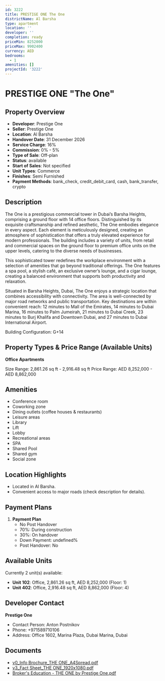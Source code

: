 ```yaml
---
id: 3222
title: PRESTIGE ONE The One
districtName: Al Barsha
type: apartment
location: ''
developer: ''
completion: ready
priceMin: 8252000
priceMax: 9902400
currency: AED
bedrooms:
  - 1
amenities: []
projectId: '3222'
---
```


# PRESTIGE ONE "The One"

## Property Overview
- **Developer**: Prestige One
- **Seller**: Prestige One
- **Location**: Al Barsha
- **Handover Date**: 31 December 2026
- **Service Charge**: 16%
- **Commission**: 0% - 5%
- **Type of Sale**: Off-plan
- **Status**: available
- **Start of Sales**: Not specified
- **Unit Types**: Commerce
- **Finishes**: Semi Furnished
- **Payment Methods**: bank_check, credit_debit_card, cash, bank_transfer, crypto

## Description
The One is a prestigious commercial tower in Dubai’s Barsha Heights, comprising a ground floor with 14 office floors. Distinguished by its exquisite craftsmanship and refined aesthetic, The One embodies elegance in every aspect. Each element is meticulously designed, creating an atmosphere of sophistication that offers a truly elevated experience for modern professionals. The building includes a variety of units, from retail and commercial spaces on the ground floor to premium office units on the upper levels, catering to the diverse needs of businesses.

This sophisticated tower redefines the workplace environment with a selection of amenities that go beyond traditional offerings. The One features a spa pool, a stylish café, an exclusive owner’s lounge, and a cigar lounge, creating a balanced environment that supports both productivity and relaxation.

Situated in Barsha Heights, Dubai, The One enjoys a strategic location that combines accessibility with connectivity. The area is well-connected by major road networks and public transportation. Key destinations are within convenient reach: 12 minutes to Mall of the Emirates, 14 minutes to Dubai Marina, 16 minutes to Palm Jumeirah, 21 minutes to Dubai Creek, 23 minutes to Burj Khalifa and Downtown Dubai, and 27 minutes to Dubai International Airport.

Building Configuration: G+14

## Property Types & Price Range (Available Units)
**Office Apartments**

Size Range: 2,861.26 sq ft - 2,916.48 sq ft
Price Range: AED 8,252,000 - AED 8,862,000

## Amenities
- Conference room
- Coworking zone
- Dining outlets  (coffee houses & restaurants)
- Leisure areas
- Library
- Lift
- Lobby
- Recreational areas
- SPA
- Shared Pool
- Shared gym
- Social zone

## Location Highlights
- Located in Al Barsha.
- Convenient access to major roads (check description for details).

## Payment Plans
1. **Payment Plan**
   - No Post Handover
   - 70%: During construction
   - 30%: On handover
   - Down Payment: undefined%
   - Post Handover: No

## Available Units
Currently 2 unit(s) available:
- **Unit 102**: Office, 2,861.26 sq ft, AED 8,252,000 (Floor: 1)
- **Unit 402**: Office, 2,916.48 sq ft, AED 8,862,000 (Floor: 4)

## Developer Contact
**Prestige One**
- Contact Person: Anton Postnikov
- Phone: +971589710106
- Address: Office 1602, Marina Plaza, Dubai Marina, Dubai

## Documents
- [v0_Info Brochure_THE ONE_A4Spread.pdf](https://cdn.geniemap.net/2024/10/01/NCNu0G2KQGRNHAP6MyMWRIRrZvsXoT4lxD8wYJ5P.pdf)
- [v3_Fact Sheet_THE ONE_1920x1080.pdf](https://cdn.geniemap.net/2024/10/01/oYcrOK6uCQRyDvoZX85OK6fUIPMyaaIasRXcvPyv.pdf)
- [Broker's Education - THE ONE by Prestige One.pdf](https://cdn.geniemap.net/2024/11/07/ey0jah9mZHXGrNdZ7KucgDImv8DJeLdZIevwpthc.pdf)
